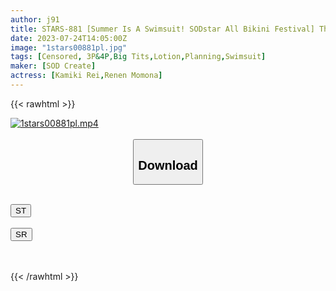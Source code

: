 ```yaml
---
author: j91
title: STARS-881 [Summer Is A Swimsuit! SODstar All Bikini Festival] The Bikini Women’s Association Glamorous Body Good Friends Two Tops Are Out In A Gorgeous W! Kamiki Rei Momona Koibuchi
date: 2023-07-24T14:05:00Z
image: "1stars00881pl.jpg"
tags: [Censored, 3P&4P,Big Tits,Lotion,Planning,Swimsuit]
maker: [SOD Create]
actress: [Kamiki Rei,Renen Momona]
---
```



{{< rawhtml >}}

<div class="video" data-videoid="wx13V8gPeGtJqJd">
    <a href="javascript:;">
        <img src="https://my.j91.asia/posts/1stars00881pl/1stars00881pl.jpg" width="WIDTH" height="HEIGHT" alt="1stars00881pl.mp4" loading="lazy">
    </a>
</div>

<script type="text/javascript" src="https://j91.asia/asset/on-demand-st.js"></script>

<br>
  <link rel="stylesheet" href="https://j91.asia/asset/bs5.css">
  
  <center>
  <button class="btn btn-primary" type="button" data-bs-toggle="collapse" data-bs-target=".multi-collapse" aria-expanded="false" aria-controls="multiCollapseExample1 multiCollapseExample2"><h2>Download</h2></button></center>
</p>
<div class="row">
  <div class="col">
    <div class="collapse multi-collapse" id="multiCollapseExample1">
      <div class="card card-body">
	      	      <br>
<div class="buttons">  
<a href="https://streamtape.to/v/wx13V8gPeGtJqJd"><button class="btn-hover color-3"><i class="fa fa-download"></i> ST</button></a></div>
    </div>
  </div>
</div>
  <div class="col">
    <div class="collapse multi-collapse" id="multiCollapseExample2">
      <div class="card card-body">
	      <br>
<div class="buttons">
    <a href="https://streamruby.com/nov9bqlpo6r6.html"><button class="btn-hover color-9"><i class="fa fa-download"></i> SR</button></a></div>
<br><br>
      </div>
    </div>
  </div>
</div>

{{< /rawhtml >}}
